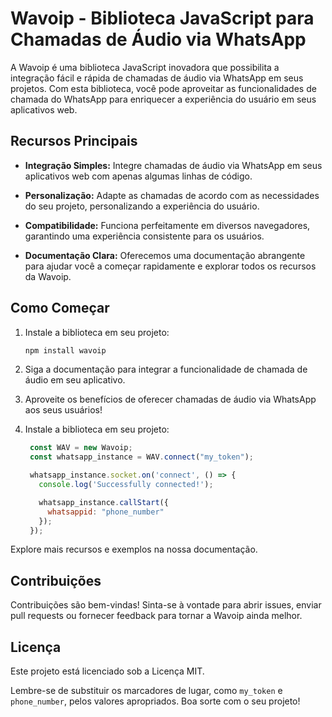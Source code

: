 # Wavoip - Biblioteca JavaScript para Chamadas de Áudio via WhatsApp

A Wavoip é uma biblioteca JavaScript inovadora que possibilita a integração fácil e rápida de chamadas de áudio via WhatsApp em seus projetos. Com esta biblioteca, você pode aproveitar as funcionalidades de chamada do WhatsApp para enriquecer a experiência do usuário em seus aplicativos web.

## Recursos Principais

- **Integração Simples:** Integre chamadas de áudio via WhatsApp em seus aplicativos web com apenas algumas linhas de código.
  
- **Personalização:** Adapte as chamadas de acordo com as necessidades do seu projeto, personalizando a experiência do usuário.

- **Compatibilidade:** Funciona perfeitamente em diversos navegadores, garantindo uma experiência consistente para os usuários.

- **Documentação Clara:** Oferecemos uma documentação abrangente para ajudar você a começar rapidamente e explorar todos os recursos da Wavoip.

## Como Começar

1. Instale a biblioteca em seu projeto:
   ```bash
   npm install wavoip

2. Siga a documentação para integrar a funcionalidade de chamada de áudio em seu aplicativo.

3. Aproveite os benefícios de oferecer chamadas de áudio via WhatsApp aos seus usuários!

1. Instale a biblioteca em seu projeto:
   ```javascript
    const WAV = new Wavoip;
    const whatsapp_instance = WAV.connect("my_token");

    whatsapp_instance.socket.on('connect', () => {
      console.log('Successfully connected!');

      whatsapp_instance.callStart({
        whatsappid: "phone_number"
      });
    });
   ```

Explore mais recursos e exemplos na nossa documentação.

## Contribuições
Contribuições são bem-vindas! Sinta-se à vontade para abrir issues, enviar pull requests ou fornecer feedback para tornar a Wavoip ainda melhor.

## Licença
Este projeto está licenciado sob a Licença MIT.

Lembre-se de substituir os marcadores de lugar, como `my_token` e `phone_number`, pelos valores apropriados. Boa sorte com o seu projeto!